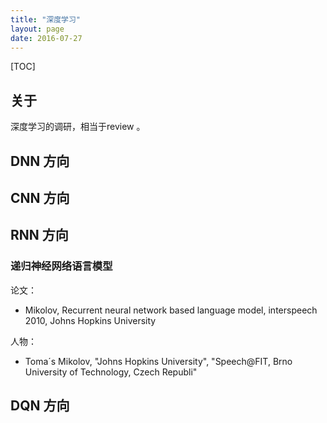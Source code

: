 ```yaml
---
title: "深度学习"
layout: page
date: 2016-07-27
---
```

[TOC]


## 关于
深度学习的调研，相当于review 。

## DNN 方向


## CNN 方向


## RNN 方向

### 递归神经网络语言模型
论文：

- Mikolov, Recurrent neural network based language model, interspeech 2010, Johns Hopkins University

人物：

- Toma´s Mikolov, "Johns Hopkins University", "Speech@FIT, Brno University of Technology, Czech Republi"



## DQN 方向
